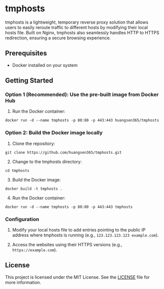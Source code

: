 # tmphosts

tmphosts is a lightweight, temporary reverse proxy solution that allows users to easily reroute traffic to different hosts by modifying their local hosts file. Built on Nginx, tmphosts also seamlessly handles HTTP to HTTPS redirection, ensuring a secure browsing experience.

## Prerequisites

- Docker installed on your system

## Getting Started

### Option 1 (Recommended): Use the pre-built image from Docker Hub

1. Run the Docker container:

```
docker run -d --name tmphosts -p 80:80 -p 443:443 huangsen365/tmphosts
```

### Option 2: Build the Docker image locally

1. Clone the repository:

```
git clone https://github.com/huangsen365/tmphosts.git
```

2. Change to the tmphosts directory:

```
cd tmphosts
```

3. Build the Docker image:

```
docker build -t tmphosts .
```

4. Run the Docker container:

```
docker run -d --name tmphosts -p 80:80 -p 443:443 tmphosts
```

### Configuration

1. Modify your local hosts file to add entries pointing to the public IP address where tmphosts is running (e.g., `123.123.123.123 example.com`).

2. Access the websites using their HTTPS versions (e.g., `https://example.com`).

## License

This project is licensed under the MIT License. See the [LICENSE](LICENSE) file for more information.
